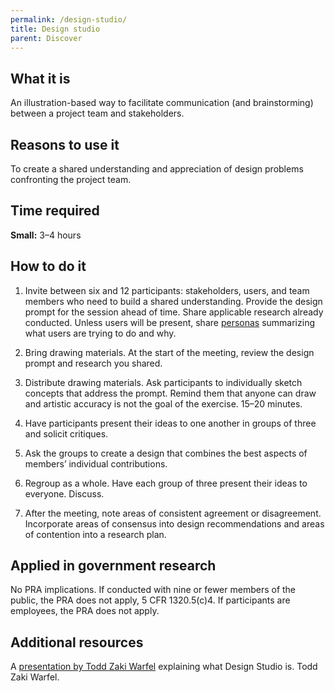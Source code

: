 ```yaml
---
permalink: /design-studio/
title: Design studio
parent: Discover
---
```


## What it is

An illustration-based way to facilitate communication (and brainstorming) between a project team and stakeholders.

## Reasons to use it

To create a shared understanding and appreciation of design problems confronting the project team.

## Time required

**Small:** 3–4 hours

## How to do it

1. Invite between six and 12 participants: stakeholders, users, and team members who need to build a shared understanding. Provide the design prompt for the session ahead of time. Share applicable research already conducted. Unless users will be present, share [personas](../personas/) summarizing what users are trying to do and why.

2. Bring drawing materials. At the start of the meeting, review the design prompt and research you shared.

3. Distribute drawing materials. Ask participants to individually sketch concepts that address the prompt. Remind them that anyone can draw and artistic accuracy is not the goal of the exercise. 15–20 minutes.

4. Have participants present their ideas to one another in groups of three and solicit critiques.

5. Ask the groups to create a design that combines the best aspects of members’ individual contributions.

6. Regroup as a whole. Have each group of three present their ideas to everyone. Discuss.

7. After the meeting, note areas of consistent agreement or disagreement. Incorporate areas of consensus into design recommendations and areas of contention into a research plan.

## Applied in government research

No PRA implications. If conducted with nine or fewer members of the public, the PRA does not apply, 5 CFR 1320.5(c)4. If participants are employees, the PRA does not apply.

## Additional resources

A [presentation by Todd Zaki Warfel](https://vimeo.com/37861987/)
 explaining what Design Studio is. Todd Zaki Warfel.
